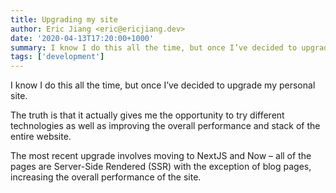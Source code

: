 ```yaml
---
title: Upgrading my site
author: Eric Jiang <eric@ericjiang.dev>
date: '2020-04-13T17:20:00+1000'
summary: I know I do this all the time, but once I’ve decided to upgrade my personal site.
tags: ['development']
---
```


I know I do this all the time, but once I’ve decided to upgrade my personal site.

The truth is that it actually gives me the opportunity to try different technologies as well as improving the overall performance and stack of the entire website.

The most recent upgrade involves moving to NextJS and Now – all of the pages are Server-Side Rendered (SSR) with the exception of blog pages, increasing the overall performance of the site.
